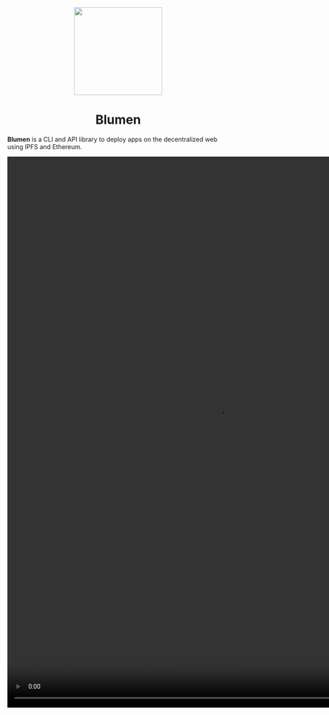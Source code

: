 <div align="center">
  <img src="https://blumen.myfilebase.com/ipfs/QmeQrErKhJxfxxVc5NSuvVyAcvih8icLBY8WzEZ4SbeHEL" height="200" width="200" />
  <h1>Blumen</h1>
</div>

**Blumen** is a CLI and API library to deploy apps on the decentralized web using IPFS and Ethereum.

<video src="https://blumen.myfilebase.com/ipfs/QmWVyDjVMaq6GuNZbYt9MS36JMEe2Ad1eg6e14ah6vzMpx" height="1254" width="960" controls />

## Features

- **Multi-Provider Deployment**: Deploy your web app simultaneously on multiple IPFS providers, including [web3.storage](https://web3.storage) and [Gateway3](https://gw3.io), ensuring redundancy and availability.
- **ENS Integration**: Seamlessly integrate with [ENS](https://ens.domains) to update your Content-Hash, making it easier for users to access your web app via ENS gateways.
- **Safe Integration**: Update your ENS Content-Hash using a multisig [Safe](https://safe.global) contract, adding an extra layer of security and decentralization.

## Installation

Node.js 18 or newer is required.

::: code-group

```bash [npm]
npm i -g blumen
```

```bash [pnpm]
pnpm i -g blumen
```

```bash [bun]
bun i -g blumen
```

:::

